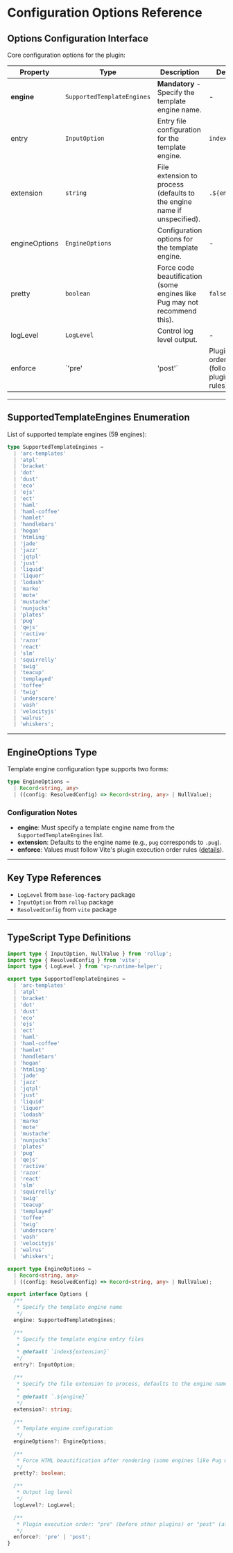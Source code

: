 # Configuration Options Reference

## Options Configuration Interface
Core configuration options for the plugin:

| Property          | Type                          | Description                                                                 | Default Value               |
|-------------------|-------------------------------|-----------------------------------------------------------------------------|-----------------------------|
| **engine**        | `SupportedTemplateEngines`    | **Mandatory** - Specify the template engine name.                           | -                           |
| entry             | `InputOption`                 | Entry file configuration for the template engine.                           | `index${extension}`         |
| extension         | `string`                      | File extension to process (defaults to the engine name if unspecified).      | `.${engine}`                |
| engineOptions     | `EngineOptions`               | Configuration options for the template engine.                              | -                           |
| pretty            | `boolean`                     | Force code beautification (some engines like Pug may not recommend this).   | `false`                     |
| logLevel          | `LogLevel`                    | Control log level output.                                                   | -                           |
| enforce           | `'pre' | 'post'`              | Plugin execution order control (follows Vite plugin ordering rules).         | -                           |

---

## SupportedTemplateEngines Enumeration
List of supported template engines (59 engines):

```typescript
type SupportedTemplateEngines =
  | 'arc-templates'
  | 'atpl'
  | 'bracket'
  | 'dot'
  | 'dust'
  | 'eco'
  | 'ejs'
  | 'ect'
  | 'haml'
  | 'haml-coffee'
  | 'hamlet'
  | 'handlebars'
  | 'hogan'
  | 'htmling'
  | 'jade'
  | 'jazz'
  | 'jqtpl'
  | 'just'
  | 'liquid'
  | 'liquor'
  | 'lodash'
  | 'marko'
  | 'mote'
  | 'mustache'
  | 'nunjucks'
  | 'plates'
  | 'pug'
  | 'qejs'
  | 'ractive'
  | 'razor'
  | 'react'
  | 'slm'
  | 'squirrelly'
  | 'swig'
  | 'teacup'
  | 'templayed'
  | 'toffee'
  | 'twig'
  | 'underscore'
  | 'vash'
  | 'velocityjs'
  | 'walrus'
  | 'whiskers';
```

---

## EngineOptions Type
Template engine configuration type supports two forms:
```typescript
type EngineOptions =
  | Record<string, any>
  | ((config: ResolvedConfig) => Record<string, any> | NullValue);
```

### Configuration Notes
- **engine**: Must specify a template engine name from the `SupportedTemplateEngines` list.
- **extension**: Defaults to the engine name (e.g., `pug` corresponds to `.pug`).
- **enforce**: Values must follow Vite's plugin execution order rules ([details](https://vitejs.dev/guide/api-plugin.html#plugin-ordering)).

---

## Key Type References
- `LogLevel` from `base-log-factory` package
- `InputOption` from `rollup` package
- `ResolvedConfig` from `vite` package

---

## TypeScript Type Definitions

```typescript
import type { InputOption, NullValue } from 'rollup';
import type { ResolvedConfig } from 'vite';
import type { LogLevel } from 'vp-runtime-helper';

export type SupportedTemplateEngines =
  | 'arc-templates'
  | 'atpl'
  | 'bracket'
  | 'dot'
  | 'dust'
  | 'eco'
  | 'ejs'
  | 'ect'
  | 'haml'
  | 'haml-coffee'
  | 'hamlet'
  | 'handlebars'
  | 'hogan'
  | 'htmling'
  | 'jade'
  | 'jazz'
  | 'jqtpl'
  | 'just'
  | 'liquid'
  | 'liquor'
  | 'lodash'
  | 'marko'
  | 'mote'
  | 'mustache'
  | 'nunjucks'
  | 'plates'
  | 'pug'
  | 'qejs'
  | 'ractive'
  | 'razor'
  | 'react'
  | 'slm'
  | 'squirrelly'
  | 'swig'
  | 'teacup'
  | 'templayed'
  | 'toffee'
  | 'twig'
  | 'underscore'
  | 'vash'
  | 'velocityjs'
  | 'walrus'
  | 'whiskers';

export type EngineOptions =
  | Record<string, any>
  | ((config: ResolvedConfig) => Record<string, any> | NullValue);

export interface Options {
  /**
   * Specify the template engine name
   */
  engine: SupportedTemplateEngines;

  /**
   * Specify the template engine entry files
   *
   * @default `index${extension}`
   */
  entry?: InputOption;

  /**
   * Specify the file extension to process, defaults to the engine name
   *
   * @default `.${engine}`
   */
  extension?: string;

  /**
   * Template engine configuration
   */
  engineOptions?: EngineOptions;

  /**
   * Force HTML beautification after rendering (some engines like Pug may not support this)
   */
  pretty?: boolean;

  /**
   * Output log level
   */
  logLevel?: LogLevel;

  /**
   * Plugin execution order: "pre" (before other plugins) or "post" (after)
   */
  enforce?: 'pre' | 'post';
}
```
